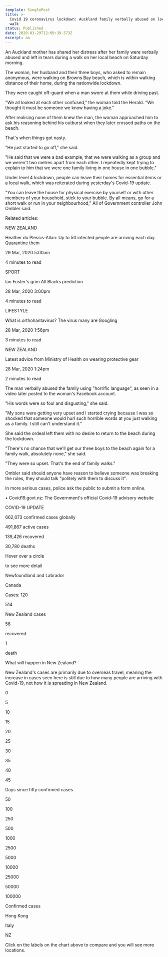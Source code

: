 ```yaml
---
template: SinglePost
title: >-
  Covid 19 coronavirus lockdown: Auckland family verbally abused on local beach
  walk
status: Published
date: 2020-03-29T12:09:39.573Z
excerpt: aa
---
```

An Auckland mother has shared her distress after her family were verbally abused and left in tears during a walk on her local beach on Saturday morning.



The woman, her husband and their three boys, who asked to remain anonymous, were walking on Browns Bay beach, which is within walking distance of their home, during the nationwide lockdown.



They were caught off-guard when a man swore at them while driving past.



"We all looked at each other confused," the woman told the Herald. "We thought it must be someone we know having a joke."





After realising none of them knew the man, the woman approached him to ask his reasoning behind his outburst when they later crossed paths on the beach.



That's when things got nasty.



"He just started to go off," she said.



"He said that we were a bad example, that we were walking as a group and we weren't two metres apart from each other. I repeatedly kept trying to explain to him that we were one family living in one house in one bubble."



Under level 4 lockdown, people can leave their homes for essential items or a local walk, which was reiterated during yesterday's Covid-19 update.



"You can leave the house for physical exercise by yourself or with other members of your household, stick to your bubble. By all means, go for a short walk or run in your neighbourhood," All of Government controller John Ombler said.



Related articles:

NEW ZEALAND

Heather du Plessis-Allan: Up to 50 infected people are arriving each day. Quarantine them

29 Mar, 2020 5:00am

 4 minutes to read

SPORT

Ian Foster's grim All Blacks prediction

28 Mar, 2020 3:00pm

 4 minutes to read

LIFESTYLE

What is orthohantavirus? The virus many are Googling

28 Mar, 2020 1:56pm

 3 minutes to read

NEW ZEALAND

Latest advice from Ministry of Health on wearing protective gear

28 Mar, 2020 1:24pm

 2 minutes to read

The man verbally abused the family using "horrific language", as seen in a video later posted to the woman's Facebook account.



"His words were so foul and disgusting," she said.



"My sons were getting very upset and I started crying because I was so shocked that someone would hurl such horrible words at you just walking as a family. I still can't understand it."



She said the ordeal left them with no desire to return to the beach during the lockdown.



"There's no chance that we'll get our three boys to the beach again for a family walk, absolutely none," she said.



"They were so upset. That's the end of family walks."



Ombler said should anyone have reason to believe someone was breaking the rules, they should talk "politely with them to discuss it".



In more serious cases, police ask the public to submit a form online.



• Covid19.govt.nz: The Government's official Covid-19 advisory website



COVID-19 UPDATE

662,073 confirmed cases globally

491,867 active cases

139,426 recovered

30,780 deaths

Hover over a circle

to see more detail

Newfoundland and Labrador

Canada

Cases: 120

514

New Zealand cases

56

recovered

1

death

What will happen in New Zealand?

New Zealand's cases are primarily due to overseas travel, meaning the increase in cases seen here is still due to how many people are arriving with Covid-19, not how it is spreading in New Zealand.

0

5

10

15

20

25

30

35

40

45

Days since fifty confirmed cases

50

100

250

500

1000

2500

5000

10000

25000

50000

100000

Confirmed cases

Hong Kong

Italy

NZ

Click on the labels on the chart above to compare and you will see more locations.
